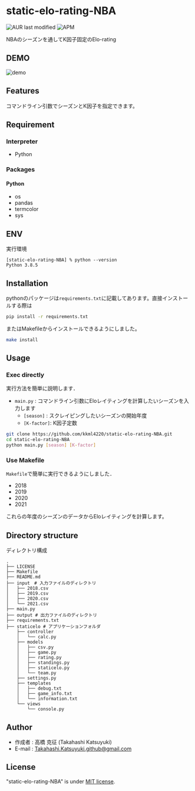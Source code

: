# static-elo-rating-NBA

![AUR last modified](https://img.shields.io/aur/last-modified/google-chrome)
![APM](https://img.shields.io/apm/l/vim-mode?style=plastic)

NBAのシーズンを通してK因子固定のElo-rating

## DEMO

![demo](https://user-images.githubusercontent.com/58053010/210120770-13510656-2ba2-42e6-83a9-1f00b2468ed9.gif)

## Features

コマンドライン引数でシーズンとK因子を指定できます。

## Requirement

### Interpreter

- Python


### Packages

#### Python

- os
- pandas
- termcolor
- sys

## ENV

実行環境

```
[static-elo-rating-NBA] % python --version
Python 3.8.5
```

## Installation

pythonのパッケージは`requirements.txt`に記載してあります。直接インストールする際は
```bash
pip install -r requirements.txt
```

またはMakefileからインストールできるようにしました。
```bash
make install
```

## Usage

### Exec directly

実行方法を簡単に説明します．

- `main.py` : コマンドライン引数にEloレイティングを計算したいシーズンを入力します
	- `[season]` : スクレイピングしたいシーズンの開始年度
    - `[K-factor]`: K因子定数

```bash
git clone https://github.com/kkml4220/static-elo-rating-NBA.git
cd static-elo-rating-NBA
python main.py [season] [K-factor]
```

### Use Makefile

`Makefile`で簡単に実行できるようにしました．

- 2018
- 2019
- 2020
- 2021

これらの年度のシーズンのデータからEloレイティングを計算します。


## Directory structure

ディレクトリ構成

```
.
├── LICENSE
├── Makefile
├── README.md
├── input　# 入力ファイルのディレクトリ
│   ├── 2018.csv
│   ├── 2019.csv
│   ├── 2020.csv
│   └── 2021.csv
├── main.py
├── output # 出力ファイルのディレクトリ
├── requirements.txt
├── staticelo # アプリケーションフォルダ
    ├── controller
    │   └── calc.py
    ├── models
    │   ├── csv.py
    │   ├── game.py
    │   ├── rating.py
    │   ├── standings.py
    │   ├── staticelo.py
    │   └── team.py
    ├── settings.py
    ├── templates
    │   ├── debug.txt
    │   ├── game_info.txt
    │   └── information.txt
    └── views
        └── console.py
```


## Author

- 作成者 : 高橋 克征 (Takahashi Katsuyuki)
- E-mail : [Takahashi.Katsuyuki.github@gmail.com](Takahashi.Katsuyuki.github@gmail.com)

## License

"static-elo-rating-NBA" is under [MIT license](https://en.wikipedia.org/wiki/MIT_License).
